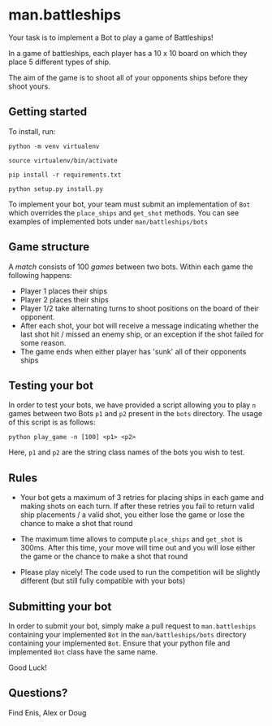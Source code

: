 # man.battleships


Your task is to implement a Bot to play a game of Battleships!

In a game of battleships, each player has a 10 x 10 board on which they place 5 different types of ship.

The aim of the game is to shoot all of your opponents ships before they shoot yours.



## Getting started

To install, run:

`python -m venv virtualenv`

`source virtualenv/bin/activate`

`pip install -r requirements.txt`

`python setup.py install.py`

To implement your bot, your team must submit an implementation of `Bot` which
overrides the `place_ships` and `get_shot` methods. You can see examples of implemented bots
under `man/battleships/bots`

## Game structure

A *match* consists of 100 *games* between two bots. Within each game
the following happens:

- Player 1 places their ships
- Player 2 places their ships
- Player 1/2 take alternating turns to shoot positions on the board of
their opponent.
- After each shot, your bot will receive a message indicating whether the last shot
hit / missed an enemy ship, or an exception if the shot failed for some reason.
- The game ends when either player has 'sunk' all of their opponents ships

## Testing your bot

In order to test your bots, we have provided a script allowing you to
play `n` games between two Bots `p1` and `p2` present in the `bots` directory. The usage of this script
is as follows:

`python play_game -n [100] <p1> <p2>`

Here, `p1` and `p2` are the string class names of the bots you wish to test.

## Rules
- Your bot gets a maximum of 3 retries for placing ships in each game and
making shots on each turn. If after these retries you fail to return
valid ship placements / a valid shot, you either lose the game or lose the
chance to make a shot that round

- The maximum time allows to compute `place_ships` and `get_shot` is 300ms.
After this time, your move will time out and you will lose either the game or the
chance to make a shot that round

- Please play nicely! The code used to run the competition will be slightly different
(but still fully compatible with your bots)

## Submitting your bot

In order to submit your bot, simply make a pull request to `man.battleships` containing your
implemented `Bot` in the `man/battleships/bots` directory containing your implemented `Bot`.
Ensure that your python file and implemented `Bot` class have the same name.

Good Luck!

## Questions?

Find Enis, Alex or Doug
